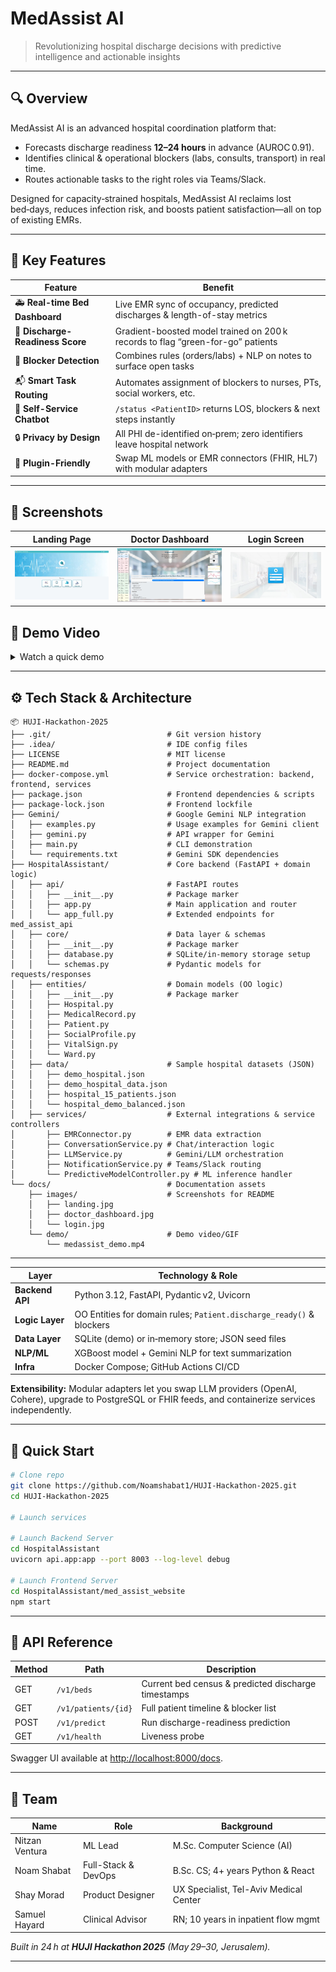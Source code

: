 # MedAssist AI 

> Revolutionizing hospital discharge decisions with predictive intelligence and actionable insights

---

## 🔍 Overview

MedAssist AI is an advanced hospital coordination platform that:

* Forecasts discharge readiness **12–24 hours** in advance (AUROC 0.91).
* Identifies clinical & operational blockers (labs, consults, transport) in real time.
* Routes actionable tasks to the right roles via Teams/Slack.

Designed for capacity‑strained hospitals, MedAssist AI reclaims lost bed‑days, reduces infection risk, and boosts patient satisfaction—all on top of existing EMRs.

---

## 🌟 Key Features

| Feature                          | Benefit                                                                         |
| -------------------------------- | ------------------------------------------------------------------------------- |
| 🚑 **Real-time Bed Dashboard**   | Live EMR sync of occupancy, predicted discharges & length-of-stay metrics       |
| 🤖 **Discharge-Readiness Score** | Gradient-boosted model trained on 200 k records to flag “green-for-go” patients |
| 📝 **Blocker Detection**         | Combines rules (orders/labs) + NLP on notes to surface open tasks               |
| 📬 **Smart Task Routing**        | Automates assignment of blockers to nurses, PTs, social workers, etc.           |
| 💬 **Self-Service Chatbot**      | `/status <PatientID>` returns LOS, blockers & next steps instantly              |
| 🔒 **Privacy by Design**         | All PHI de-identified on‑prem; zero identifiers leave hospital network          |
| 🔌 **Plugin-Friendly**           | Swap ML models or EMR connectors (FHIR, HL7) with modular adapters              |

---

## 📸 Screenshots

| Landing Page                                                                                                                                | Doctor Dashboard                                                                                                                                         | Login Screen                                                                                                                              |
| ------------------------------------------------------------------------------------------------------------------------------------------- | -------------------------------------------------------------------------------------------------------------------------------------------------------- | ----------------------------------------------------------------------------------------------------------------------------------------- |
| <img src="docs/images/landing.jpg" alt="Landing Page" width="600" /> | <img src="docs/images/doctor_dashboard.jpg" alt="Doctor Dashboard" width="600" /> | <img src="docs/images/login.jpg" alt="Login Screen" width="600" /> |

## 🎥 Demo Video

<details>
<summary>Watch a quick demo</summary>

<p align="center">
  <video src="docs/demo/medassist_demo.mp4" controls width="600">
    Your browser does not support the video tag.
  </video>
</p>

</details>


---

## ⚙️ Tech Stack & Architecture

```plaintext
📦 HUJI-Hackathon-2025
├── .git/                          # Git version history
├── .idea/                         # IDE config files
├── LICENSE                        # MIT license
├── README.md                      # Project documentation
├── docker-compose.yml             # Service orchestration: backend, frontend, services
├── package.json                   # Frontend dependencies & scripts
├── package-lock.json              # Frontend lockfile
├── Gemini/                        # Google Gemini NLP integration
│   ├── examples.py                # Usage examples for Gemini client
│   ├── gemini.py                  # API wrapper for Gemini
│   ├── main.py                    # CLI demonstration
│   └── requirements.txt           # Gemini SDK dependencies
├── HospitalAssistant/             # Core backend (FastAPI + domain logic)
│   ├── api/                       # FastAPI routes
│   │   ├── __init__.py            # Package marker
│   │   ├── app.py                 # Main application and router
│   │   └── app_full.py            # Extended endpoints for med_assist_api
│   ├── core/                      # Data layer & schemas
│   │   ├── __init__.py            # Package marker
│   │   ├── database.py            # SQLite/in-memory storage setup
│   │   └── schemas.py             # Pydantic models for requests/responses
│   ├── entities/                  # Domain models (OO logic)
│   │   ├── __init__.py            # Package marker
│   │   ├── Hospital.py
│   │   ├── MedicalRecord.py
│   │   ├── Patient.py
│   │   ├── SocialProfile.py
│   │   ├── VitalSign.py
│   │   └── Ward.py
│   ├── data/                      # Sample hospital datasets (JSON)
│   │   ├── demo_hospital.json
│   │   ├── demo_hospital_data.json
│   │   ├── hospital_15_patients.json
│   │   └── hospital_demo_balanced.json
│   ├── services/                  # External integrations & service controllers
│       ├── EMRConnector.py        # EMR data extraction
│       ├── ConversationService.py # Chat/interaction logic
│       ├── LLMService.py          # Gemini/LLM orchestration
│       ├── NotificationService.py # Teams/Slack routing
│       └── PredictiveModelController.py # ML inference handler   
└── docs/                          # Documentation assets
    ├── images/                    # Screenshots for README
    │   ├── landing.jpg
    │   ├── doctor_dashboard.jpg
    │   └── login.jpg
    └── demo/                      # Demo video/GIF
        └── medassist_demo.mp4

````

---

| Layer           | Technology & Role                                                    |
|-----------------|----------------------------------------------------------------------|
| **Backend API** | Python 3.12, FastAPI, Pydantic v2, Uvicorn                           |
| **Logic Layer** | OO Entities for domain rules; `Patient.discharge_ready()` & blockers  |
| **Data Layer**  | SQLite (demo) or in‑memory store; JSON seed files                    |
| **NLP/ML**      | XGBoost model + Gemini NLP for text summarization                   |
| **Infra**       | Docker Compose; GitHub Actions CI/CD                                 |

**Extensibility:** Modular adapters let you swap LLM providers (OpenAI, Cohere), upgrade to PostgreSQL or FHIR feeds, and containerize services independently.

</details>

---


## 🚀 Quick Start
```bash
# Clone repo
git clone https://github.com/Noamshabat1/HUJI-Hackathon-2025.git
cd HUJI-Hackathon-2025

# Launch services

# Launch Backend Server
cd HospitalAssistant
uvicorn api.app:app --port 8003 --log-level debug

# Launch Frontend Server
cd HospitalAssistant/med_assist_website
npm start
````


---

## 📡 API Reference

| Method | Path                | Description                                         |
| ------ | ------------------- | --------------------------------------------------- |
| GET    | `/v1/beds`          | Current bed census & predicted discharge timestamps |
| GET    | `/v1/patients/{id}` | Full patient timeline & blocker list                |
| POST   | `/v1/predict`       | Run discharge-readiness prediction                  |
| GET    | `/v1/health`        | Liveness probe                                      |

Swagger UI available at [http://localhost:8000/docs](http://localhost:8000/docs).

---

## 👥 Team

| Name           | Role                | Background                             |
| -------------- | ------------------- | -------------------------------------- |
| Nitzan Ventura | ML Lead             | M.Sc. Computer Science (AI)            |
| Noam Shabat    | Full-Stack & DevOps | B.Sc. CS; 4+ years Python & React      |
| Shay Morad     | Product Designer    | UX Specialist, Tel-Aviv Medical Center |
| Samuel Hayard  | Clinical Advisor    | RN; 10 years in inpatient flow mgmt    |

*Built in 24 h at ********HUJI Hackathon 2025******** (May 29–30, Jerusalem).*

---
